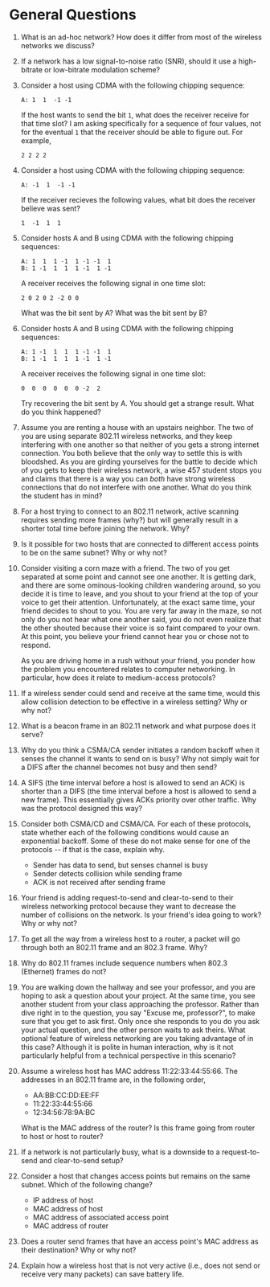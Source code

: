 # General Questions

1. What is an ad-hoc network?
   How does it differ from most of the wireless networks we discuss?

2. If a network has a low signal-to-noise ratio (SNR),
   should it use a high-bitrate or low-bitrate modulation scheme?

3. Consider a host using CDMA with the following chipping sequence:
   ```
   A: 1  1  -1 -1
   ```

   If the host wants to send the bit `1`,
   what does the receiver receive for that time slot?
   I am asking specifically for a sequence of four values,
   not for the eventual `1` that the receiver should be able to figure out.
   For example,
   ```
   2 2 2 2
   ```

4. Consider a host using CDMA with the following chipping sequence:
   ```
   A: -1  1  -1 -1
   ```

   If the receiver recieves the following values,
   what bit does the receiver believe was sent?
   ```
   1  -1  1  1
   ```

5. Consider hosts A and B using CDMA with the following chipping sequences:
   ```
   A: 1  1  1 -1  1 -1 -1  1
   B: 1 -1  1  1  1 -1  1 -1
   ```

   A receiver receives the following signal in one time slot:
   ```
   2 0 2 0 2 -2 0 0
   ```
   What was the bit sent by A?
   What was the bit sent by B?

6. Consider hosts A and B using CDMA with the following chipping sequences:
   ```
   A: 1 -1  1  1  1 -1 -1  1
   B: 1 -1  1  1  1 -1  1 -1
   ```

   A receiver receives the following signal in one time slot:
   ```
   0  0  0  0  0  0 -2  2
   ```
   Try recovering the bit sent by A.
   You should get a strange result.
   What do you think happened?

7. Assume you are renting a house with an upstairs neighbor.
   The two of you are using separate 802.11 wireless networks,
   and they keep interfering with one another so that neither of you gets
   a strong internet connection.
   You both believe that the only way to settle this is with bloodshed.
   As you are girding yourselves for the battle to decide which of you gets to
   keep their wireless network,
   a wise 457 student stops you and claims that there is a way you can *both*
   have strong wireless connections that do not interfere with one another.
   What do you think the student has in mind?

8. For a host trying to connect to an 802.11 network,
   active scanning requires sending more frames (why?) but will generally
   result in a shorter total time before joining the network.
   Why?

9. Is it possible for two hosts that are connected to different access points
   to be on the same subnet?
   Why or why not?

10. Consider visiting a corn maze with a friend.
    The two of you get separated at some point and cannot see one another.
    It is getting dark,
    and there are some ominous-looking children wandering around,
    so you decide it is time to leave,
    and you shout to your friend at the top of your voice to get their
    attention.
    Unfortunately, at the exact same time,
    your friend decides to shout to you.
    You are very far away in the maze,
    so not only do you not hear what one another said,
    you do not even realize that the other shouted because their voice is so
    faint compared to your own.
    At this point,
    you believe your friend cannot hear you or chose not to respond.

    As you are driving home in a rush without your friend,
    you ponder how the problem you encountered relates to computer networking.
    In particular, how does it relate to medium-access protocols?

11. If a wireless sender could send and receive at the same time,
    would this allow collision detection to be effective in a wireless setting?
    Why or why not?

12. What is a beacon frame in an 802.11 network and what purpose does it serve?

13. Why do you think a CSMA/CA sender initiates a random backoff when it senses
    the channel it wants to send on is busy?
    Why not simply wait for a DIFS after the channel becomes not busy and then
    send?

14. A SIFS (the time interval before a host is allowed to send an ACK)
    is shorter than a DIFS
    (the time interval before a host is allowed to send a new frame).
    This essentially gives ACKs priority over other traffic.
    Why was the protocol designed this way?

15. Consider both CSMA/CD and CSMA/CA.
    For each of these protocols,
    state whether each of the following conditions would cause an exponential
    backoff.
    Some of these do not make sense for one of the protocols --
    if that is the case, explain why.
    * Sender has data to send, but senses channel is busy
    * Sender detects collision while sending frame
    * ACK is not received after sending frame

16. Your friend is adding request-to-send and clear-to-send to their wireless
    networking protocol because they want to decrease the number of collisions
    on the network.
    Is your friend's idea going to work?
    Why or why not?

17. To get all the way from a wireless host to a router,
    a packet will go through both an 802.11 frame and an 802.3 frame.
    Why?

18. Why do 802.11 frames include sequence numbers when 802.3 (Ethernet) frames
    do not?

19. You are walking down the hallway and see your professor,
    and you are hoping to ask a question about your project.
    At the same time,
    you see another student from your class approaching the professor.
    Rather than dive right in to the question,
    you say "Excuse me, professor?",
    to make sure that you get to ask first.
    Only once she responds to you do you ask your actual question,
    and the other person waits to ask theirs.
    What optional feature of wireless networking are you taking advantage of
    in this case?
    Although it is polite in human interaction,
    why is it not particularly helpful from a technical perspective in this
    scenario?

20. Assume a wireless host has MAC address 11:22:33:44:55:66.
    The addresses in an 802.11 frame are, in the following order,
    * AA:BB:CC:DD:EE:FF
    * 11:22:33:44:55:66
    * 12:34:56:78:9A:BC

    What is the MAC address of the router?
    Is this frame going from router to host or host to router?

21. If a network is not particularly busy,
    what is a downside to a request-to-send and clear-to-send setup?

22. Consider a host that changes access points but remains on the same subnet.
    Which of the following change?
    * IP address of host
    * MAC address of host
    * MAC address of associated access point
    * MAC address of router

23. Does a router send frames that have an access point's MAC address as their
    destination?
    Why or why not?

24. Explain how a wireless host that is not very active
    (i.e., does not send or receive very many packets)
    can save battery life.
